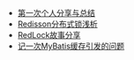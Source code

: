 * [第一次个人分享与总结](公司个人分享/第一次个人分享.md)
* [Redisson分布式锁浅析](公司个人分享/Redisson分布式锁浅析.md)
* [RedLock故事分享](公司个人分享/关于redLock的故事.md)
* [记一次MyBatis缓存引发的问题](公司个人分享/MyBatis缓存.md)